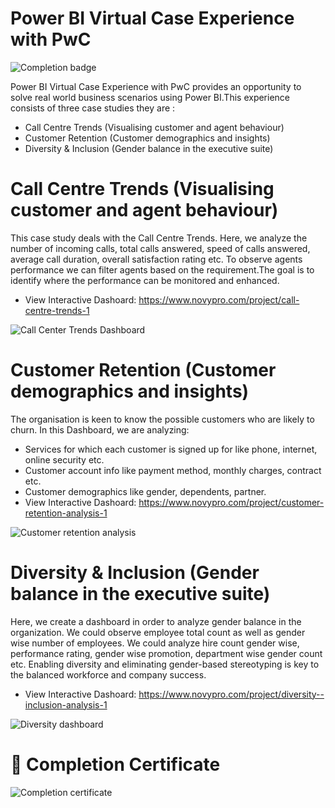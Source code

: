 # Power BI Virtual Case Experience with PwC

![Completion badge](https://user-images.githubusercontent.com/87359806/175827968-13ae2c67-7623-47d7-8d72-22072f89fb61.PNG)

Power BI Virtual Case Experience with PwC provides an opportunity to solve real world business scenarios using Power BI.This experience consists of three case studies they are :
* Call Centre Trends (Visualising customer and agent behaviour) 
* Customer Retention (Customer demographics and insights)
* Diversity & Inclusion (Gender balance in the executive suite)

# Call Centre Trends (Visualising customer and agent behaviour) 

This case study deals with the Call Centre Trends. Here, we analyze the number of incoming calls, total calls answered, speed of calls answered, average call duration, overall satisfaction rating etc. To observe agents performance we can filter agents based on the requirement.The goal is to identify where the performance can be monitored and enhanced.

* View Interactive Dashoard: https://www.novypro.com/project/call-centre-trends-1

![Call Center Trends Dashboard](https://user-images.githubusercontent.com/87359806/175822435-551f4388-9157-417a-8654-8fd693d51c08.PNG)

# Customer Retention (Customer demographics and insights)

The organisation is keen to know the possible customers who are likely to churn. In this Dashboard, we are analyzing:
* Services for which each customer is signed up for like phone, internet, online security etc.
* Customer account info like payment method, monthly charges, contract etc.
* Customer demographics like gender, dependents, partner.
* View Interactive Dashoard: https://www.novypro.com/project/customer-retention-analysis-1

![Customer retention analysis](https://user-images.githubusercontent.com/87359806/175822441-f196bd7c-3a10-410c-a9ab-58ed5ed58ba0.PNG)

# Diversity & Inclusion (Gender balance in the executive suite)

Here, we create a dashboard in order to analyze gender balance in the organization. We could observe employee total count as well as gender wise number of employees. We could analyze hire count gender wise, performance rating, gender wise promotion, department wise gender count etc. Enabling diversity and eliminating gender-based stereotyping is key to the balanced workforce and company success.

* View Interactive Dashoard: https://www.novypro.com/project/diversity--inclusion-analysis-1

![Diversity dashboard](https://user-images.githubusercontent.com/87359806/175822445-c85560e4-04f5-4b24-8ae8-6c6b68c5c879.PNG)

# 🏅 Completion Certificate

![Completion certificate](https://user-images.githubusercontent.com/87359806/175827396-06ff038b-86f6-48a3-a15a-ffc3df651d78.PNG)

